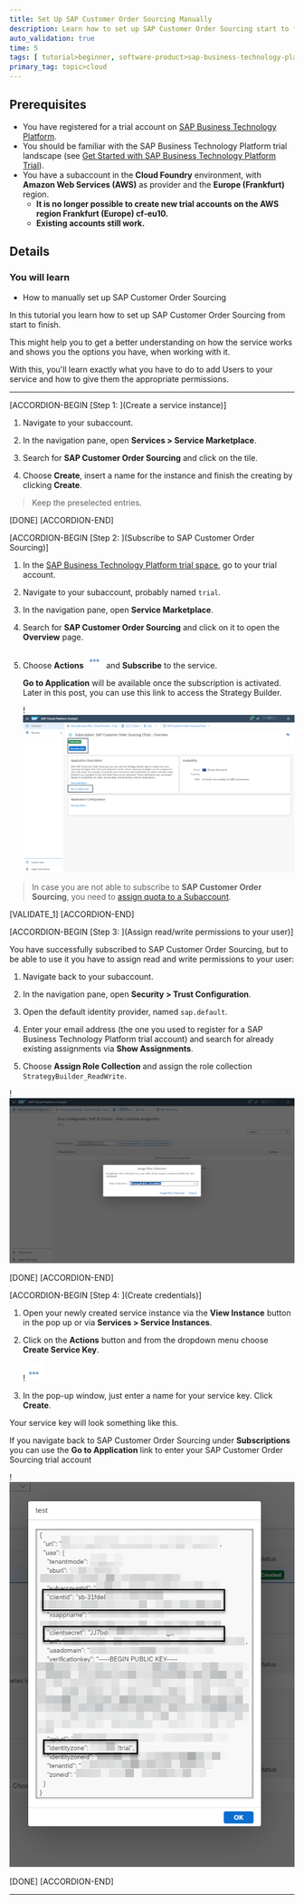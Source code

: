 ```yaml
---
title: Set Up SAP Customer Order Sourcing Manually
description: Learn how to set up SAP Customer Order Sourcing start to finish, how to add Users and give them appropriate permissions.
auto_validation: true
time: 5
tags: [ tutorial>beginner, software-product>sap-business-technology-platform, software-product>sap-btp--cloud-foundry-environment]
primary_tag: topic>cloud
---
```


## Prerequisites
- You have registered for a trial account on [SAP Business Technology Platform](https://cloudplatform.sap.com/index.html).
- You should be familiar with the SAP Business Technology Platform trial landscape (see [Get Started with SAP Business Technology Platform Trial](cp-trial-quick-onboarding)).
- You have a subaccount in the **Cloud Foundry** environment, with **Amazon Web Services (AWS)** as provider and the **Europe (Frankfurt)** region.
    - **It is no longer possible to create new trial accounts on the AWS region Frankfurt (Europe) cf-eu10.**
    - **Existing accounts still work.**

## Details
### You will learn
  - How to manually set up SAP Customer Order Sourcing

In this tutorial you learn how to set up SAP Customer Order Sourcing from start to finish.

This might help you to get a better understanding on how the service works and shows you the options you have, when working with it.

With this, you'll learn exactly what you have to do to add Users to your service and how to give them the appropriate permissions.

---

[ACCORDION-BEGIN [Step 1: ](Create a service instance)]

1. Navigate to your subaccount.

2. In the navigation pane, open **Services > Service Marketplace**.

3. Search for **SAP Customer Order Sourcing** and click on the tile.

4. Choose **Create**, insert a name for the instance and finish the creating by clicking **Create**.
>Keep the preselected entries.

[DONE]
[ACCORDION-END]

[ACCORDION-BEGIN [Step 2: ](Subscribe to SAP Customer Order Sourcing)]


1. In the [SAP Business Technology Platform trial space](https://account.hanatrial.ondemand.com), go to your trial account.

2. Navigate to your subaccount, probably named `trial`.

3. In the navigation pane, open **Service Marketplace**.

4. Search for **SAP Customer Order Sourcing** and click on it to open the **Overview** page.

5. Choose **Actions** ![Link text e.g., Destination screen](Actions_Button.png) and **Subscribe** to the service.

    **Go to Application** will be available once the subscription is activated. Later in this post, you can use this link to access the Strategy Builder.

    !![Subscribe to SAP Customer Order Sourcing](SubscribeToCustomerOrderSourcing.png)


>In case you are not able to subscribe to **SAP Customer Order Sourcing**, you need to [assign quota to a Subaccount](https://help.sap.com/viewer/cd03af1a94a440f1b5dbc0dc50a0989b/Cloud/en-US/bdf64a959a5249cf88b414a7c01391df.html).

[VALIDATE_1]
[ACCORDION-END]


[ACCORDION-BEGIN [Step 3: ](Assign read/write permissions to your user)]

You have successfully subscribed to SAP Customer Order Sourcing, but to be able to use it you have to assign read and write permissions to your user:

1. Navigate back to your subaccount.

2. In the navigation pane, open **Security > Trust Configuration**.

3. Open the default identity provider, named `sap.default`.

4. Enter your email address (the one you used to register for a SAP Business Technology Platform trial account) and search for already existing assignments via **Show Assignments**.

5. Choose **Assign Role Collection** and assign the role collection `StrategyBuilder_ReadWrite`.

!![Trust Configuration](TrustConfiguration.png)

[DONE]
[ACCORDION-END]

[ACCORDION-BEGIN [Step 4: ](Create credentials)]

1. Open your newly created service instance via the **View Instance** button in the pop up or via **Services > Service Instances**.

2. Click on the **Actions** button and from the dropdown menu choose **Create Service Key**.

    !![Actions button](Actions_Button.png)

3. In the pop-up window, just enter a name for your service key. Click **Create**.

Your service key will look something like this.

If you navigate back to SAP Customer Order Sourcing under **Subscriptions** you can use the **Go to Application** link to enter your SAP Customer Order Sourcing trial account

!![Service Key](ServiceKey.png)

[DONE]
[ACCORDION-END]


---
